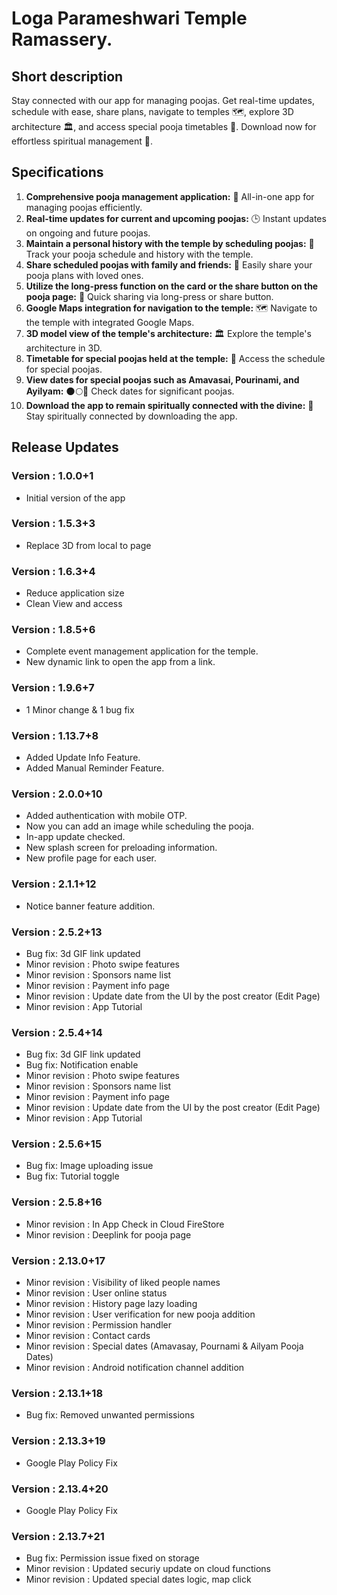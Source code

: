 # Loga Parameshwari Temple Ramassery.

## Short description

Stay connected with our app for managing poojas. Get real-time updates, schedule with ease, share plans, navigate to temples 🗺️, explore 3D architecture 🏛️, and access special pooja timetables 📅. Download now for effortless spiritual management 🙏.


## Specifications

1. **Comprehensive pooja management application:** 🔄 All-in-one app for managing poojas efficiently.
2. **Real-time updates for current and upcoming poojas:** 🕒 Instant updates on ongoing and future poojas.
3. **Maintain a personal history with the temple by scheduling poojas:** 📅 Track your pooja schedule and history with the temple.
4. **Share scheduled poojas with family and friends:** 💌 Easily share your pooja plans with loved ones.
5. **Utilize the long-press function on the card or the share button on the pooja page:** 📲 Quick sharing via long-press or share button.
6. **Google Maps integration for navigation to the temple:** 🗺️ Navigate to the temple with integrated Google Maps.
7. **3D model view of the temple's architecture:** 🏛️ Explore the temple's architecture in 3D.
8. **Timetable for special poojas held at the temple:** 📆 Access the schedule for special poojas.
9. **View dates for special poojas such as Amavasai, Pourinami, and Ayilyam:** 🌑🌕🌸 Check dates for significant poojas.
10. **Download the app to remain spiritually connected with the divine:** 🙏 Stay spiritually connected by downloading the app.

## Release Updates

### Version : 1.0.0+1
- Initial version of the app

### Version : 1.5.3+3
- Replace 3D from local to page
 
### Version : 1.6.3+4
- Reduce application size 
- Clean View and access

### Version : 1.8.5+6
- Complete event management application for the temple.
- New dynamic link to open the app from a link.

### Version : 1.9.6+7
- 1 Minor change & 1 bug fix

### Version : 1.13.7+8
- Added Update Info Feature.
- Added Manual Reminder Feature.

### Version : 2.0.0+10
- Added authentication with mobile OTP.  
- Now you can add an image while scheduling the pooja.  
- In-app update checked.  
- New splash screen for preloading information.  
- New profile page for each user.  

### Version : 2.1.1+12
- Notice banner feature addition.

### Version : 2.5.2+13
- Bug fix: 3d GIF link updated
- Minor revision : Photo swipe features
- Minor revision : Sponsors name list
- Minor revision : Payment info page
- Minor revision : Update date from the UI by the post creator (Edit Page)
- Minor revision : App Tutorial 

### Version : 2.5.4+14
- Bug fix: 3d GIF link updated
- Bug fix: Notification enable
- Minor revision : Photo swipe features
- Minor revision : Sponsors name list
- Minor revision : Payment info page
- Minor revision : Update date from the UI by the post creator (Edit Page)
- Minor revision : App Tutorial

### Version : 2.5.6+15
- Bug fix: Image uploading issue
- Bug fix: Tutorial toggle

### Version : 2.5.8+16
- Minor revision : In App Check in Cloud FireStore
- Minor revision : Deeplink for pooja page

### Version : 2.13.0+17
- Minor revision : Visibility of liked people names
- Minor revision : User online status
- Minor revision : History page lazy loading
- Minor revision : User verification for new pooja addition
- Minor revision : Permission handler
- Minor revision : Contact cards
- Minor revision : Special dates (Amavasay, Pournami & Ailyam Pooja Dates)
- Minor revision : Android notification channel addition

### Version : 2.13.1+18
- Bug fix: Removed unwanted permissions

### Version : 2.13.3+19
- Google Play Policy Fix

### Version : 2.13.4+20
- Google Play Policy Fix

### Version : 2.13.7+21
- Bug fix: Permission issue fixed on storage
- Minor revision : Updated securiy update on cloud functions
- Minor revision : Updated special dates logic, map click